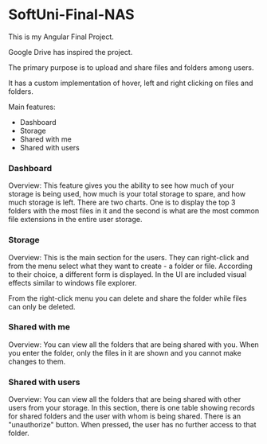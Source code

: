 # SoftUni-Final-NAS
This is my Angular Final Project.

Google Drive has inspired the project.

The primary purpose is to upload and share files and folders among users.

It has a custom implementation of hover, left and right clicking on files and folders.

Main features:
 - Dashboard
 - Storage
 - Shared with me
 - Shared with users
   
### Dashboard
Overview: 
  This feature gives you the ability to see how much of your storage is being used, how much is your total storage to spare, and how much storage is left. 
  There are two charts. One is to display the top 3 folders with the most files in it and the second is what are the most common file extensions in the entire user storage.  
  
### Storage
Overview: 
  This is the main section for the users. They can right-click and from the menu select what they want to create - a folder or file.
  According to their choice, a different form is displayed.
  In the UI are included visual effects similar to windows file explorer.

  From the right-click menu you can delete and share the folder while files can only be deleted.

### Shared with me
Overview: 
  You can view all the folders that are being shared with you. When you enter the folder, only the files in it are shown and you cannot make changes to them.  
  
### Shared with users
Overview: 
  You can view all the folders that are being shared with other users from your storage. In this section, there is one table showing records for shared folders and the user with whom is being shared. There is an "unauthorize" button. When pressed, the user has no further access to that folder.
  


